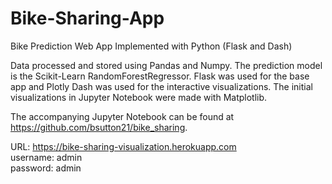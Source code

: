 # Bike-Sharing-App
Bike Prediction Web App Implemented with Python (Flask and Dash)

Data processed and stored using Pandas and Numpy.  The prediction model is the Scikit-Learn RandomForestRegressor.  Flask was used for the base app and Plotly Dash was used for the interactive visualizations.  The initial visualizations in Jupyter Notebook were made with Matplotlib.

The accompanying Jupyter Notebook can be found at https://github.com/bsutton21/bike_sharing.

URL: https://bike-sharing-visualization.herokuapp.com<br>
username: admin <br>
password: admin

